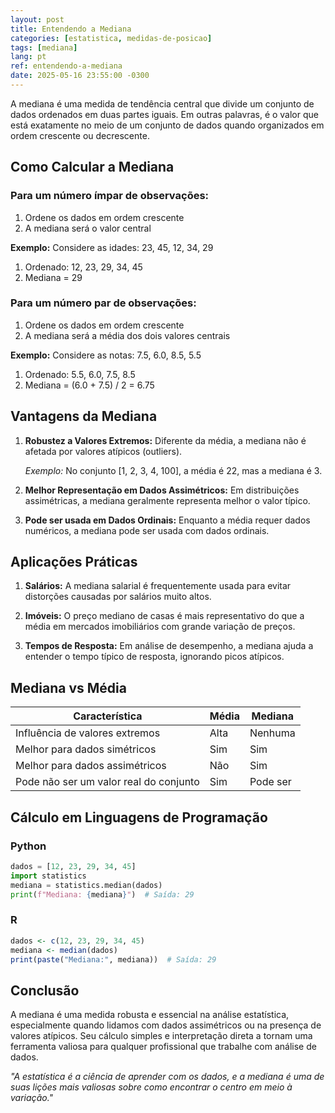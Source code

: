 ```yaml
---
layout: post
title: Entendendo a Mediana
categories: [estatistica, medidas-de-posicao]
tags: [mediana]
lang: pt
ref: entendendo-a-mediana
date: 2025-05-16 23:55:00 -0300
---
```


A mediana é uma medida de tendência central que divide um conjunto de dados ordenados em duas partes iguais. Em outras palavras, é o valor que está exatamente no meio de um conjunto de dados quando organizados em ordem crescente ou decrescente.

## Como Calcular a Mediana

### Para um número ímpar de observações:
1. Ordene os dados em ordem crescente
2. A mediana será o valor central

**Exemplo:** Considere as idades: 23, 45, 12, 34, 29
1. Ordenado: 12, 23, 29, 34, 45
2. Mediana = 29

### Para um número par de observações:
1. Ordene os dados em ordem crescente
2. A mediana será a média dos dois valores centrais

**Exemplo:** Considere as notas: 7.5, 6.0, 8.5, 5.5
1. Ordenado: 5.5, 6.0, 7.5, 8.5
2. Mediana = (6.0 + 7.5) / 2 = 6.75

## Vantagens da Mediana

1. **Robustez a Valores Extremos:** Diferente da média, a mediana não é afetada por valores atípicos (outliers).
   
   *Exemplo:* No conjunto [1, 2, 3, 4, 100], a média é 22, mas a mediana é 3.

2. **Melhor Representação em Dados Assimétricos:** Em distribuições assimétricas, a mediana geralmente representa melhor o valor típico.

3. **Pode ser usada em Dados Ordinais:** Enquanto a média requer dados numéricos, a mediana pode ser usada com dados ordinais.

## Aplicações Práticas

1. **Salários:** A mediana salarial é frequentemente usada para evitar distorções causadas por salários muito altos.

2. **Imóveis:** O preço mediano de casas é mais representativo do que a média em mercados imobiliários com grande variação de preços.

3. **Tempos de Resposta:** Em análise de desempenho, a mediana ajuda a entender o tempo típico de resposta, ignorando picos atípicos.

## Mediana vs Média

| Característica | Média | Mediana |
|----------------|-------|---------|
| Influência de valores extremos | Alta | Nenhuma |
| Melhor para dados simétricos | Sim | Sim |
| Melhor para dados assimétricos | Não | Sim |
| Pode não ser um valor real do conjunto | Sim | Pode ser |

## Cálculo em Linguagens de Programação

### Python
```python
dados = [12, 23, 29, 34, 45]
import statistics
mediana = statistics.median(dados)
print(f"Mediana: {mediana}")  # Saída: 29
```

### R
```r
dados <- c(12, 23, 29, 34, 45)
mediana <- median(dados)
print(paste("Mediana:", mediana))  # Saída: 29
```

## Conclusão

A mediana é uma medida robusta e essencial na análise estatística, especialmente quando lidamos com dados assimétricos ou na presença de valores atípicos. Seu cálculo simples e interpretação direta a tornam uma ferramenta valiosa para qualquer profissional que trabalhe com análise de dados.

*"A estatística é a ciência de aprender com os dados, e a mediana é uma de suas lições mais valiosas sobre como encontrar o centro em meio à variação."*
